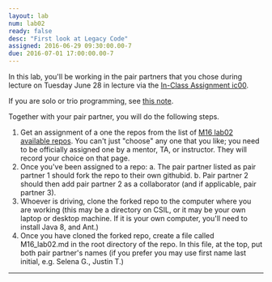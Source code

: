 ```yaml
---
layout: lab
num: lab02
ready: false
desc: "First look at Legacy Code"
assigned: 2016-06-29 09:30:00.00-7
due: 2016-07-01 17:00:00.00-7
---
```



In this lab, you'll be working in the pair partners that you chose during lecture on Tuesday June 28 in lecture via the [In-Class Assignment ic00](hwk/ic00).

If you are solo or trio programming, see [this note](solo_and_trio).

Together with your pair partner, you will do the following steps.

1. Get an assignment of a one the repos from the list of [M16 lab02 available repos](repo_list).  You can't just "choose" any one that you like; you need to be officially assigned one by a mentor, TA, or instructor.   They will record your choice on that page.
2. Once you've been assigned to a repo:
    a. The pair partner listed as pair partner 1 should fork the repo to their own githubid.
    b. Pair partner 2 should then add pair partner 2 as a collaborator (and if applicable, pair partner 3).
3. Whoever is driving, clone the forked repo to the computer where you are working (this may be a directory on CSIL, or it may be
   your own laptop or desktop machine.  If it is your own computer, you'll need to install Java 8, and Ant.)
4. Once you have cloned the forked repo, create a file called M16_lab02.md in the root directory of the repo.   In this file, 
   at the top, put both pair partner's names (if you prefer you may use first name last initial, e.g. Selena G., Justin T.)





----

<div style="display:none; background-color: yellow;">
Link to web version: http://ucsb-cs56-m16.github.io/lab/lab02
</div>
